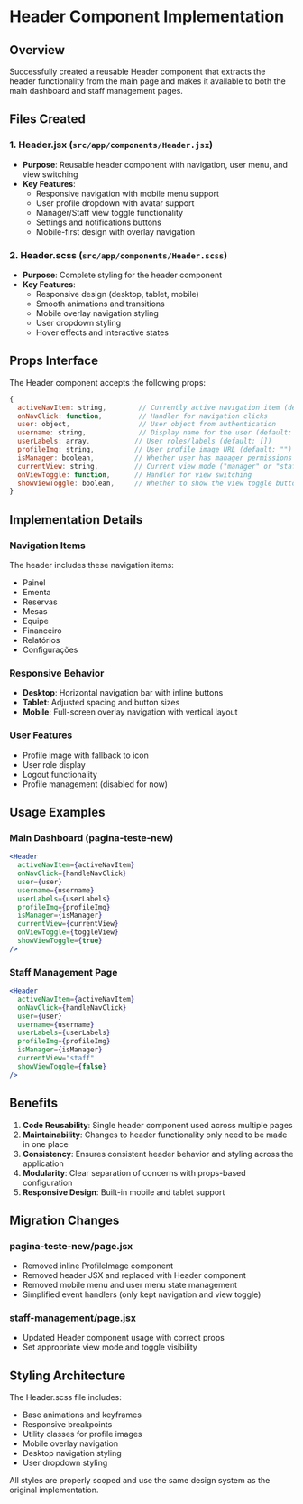 # Header Component Implementation

## Overview

Successfully created a reusable Header component that extracts the header functionality from the main page and makes it available to both the main dashboard and staff management pages.

## Files Created

### 1. Header.jsx (`src/app/components/Header.jsx`)

- **Purpose**: Reusable header component with navigation, user menu, and view switching
- **Key Features**:
  - Responsive navigation with mobile menu support
  - User profile dropdown with avatar support
  - Manager/Staff view toggle functionality
  - Settings and notifications buttons
  - Mobile-first design with overlay navigation

### 2. Header.scss (`src/app/components/Header.scss`)

- **Purpose**: Complete styling for the header component
- **Key Features**:
  - Responsive design (desktop, tablet, mobile)
  - Smooth animations and transitions
  - Mobile overlay navigation styling
  - User dropdown styling
  - Hover effects and interactive states

## Props Interface

The Header component accepts the following props:

```javascript
{
  activeNavItem: string,        // Currently active navigation item (default: "Painel")
  onNavClick: function,         // Handler for navigation clicks
  user: object,                 // User object from authentication
  username: string,             // Display name for the user (default: "")
  userLabels: array,           // User roles/labels (default: [])
  profileImg: string,          // User profile image URL (default: "")
  isManager: boolean,          // Whether user has manager permissions (default: false)
  currentView: string,         // Current view mode ("manager" or "staff")
  onViewToggle: function,      // Handler for view switching
  showViewToggle: boolean,     // Whether to show the view toggle button (default: false)
}
```

## Implementation Details

### Navigation Items

The header includes these navigation items:

- Painel
- Ementa
- Reservas
- Mesas
- Equipe
- Financeiro
- Relatórios
- Configurações

### Responsive Behavior

- **Desktop**: Horizontal navigation bar with inline buttons
- **Tablet**: Adjusted spacing and button sizes
- **Mobile**: Full-screen overlay navigation with vertical layout

### User Features

- Profile image with fallback to icon
- User role display
- Logout functionality
- Profile management (disabled for now)

## Usage Examples

### Main Dashboard (pagina-teste-new)

```jsx
<Header
  activeNavItem={activeNavItem}
  onNavClick={handleNavClick}
  user={user}
  username={username}
  userLabels={userLabels}
  profileImg={profileImg}
  isManager={isManager}
  currentView={currentView}
  onViewToggle={toggleView}
  showViewToggle={true}
/>
```

### Staff Management Page

```jsx
<Header
  activeNavItem={activeNavItem}
  onNavClick={handleNavClick}
  user={user}
  username={username}
  userLabels={userLabels}
  profileImg={profileImg}
  isManager={isManager}
  currentView="staff"
  showViewToggle={false}
/>
```

## Benefits

1. **Code Reusability**: Single header component used across multiple pages
2. **Maintainability**: Changes to header functionality only need to be made in one place
3. **Consistency**: Ensures consistent header behavior and styling across the application
4. **Modularity**: Clear separation of concerns with props-based configuration
5. **Responsive Design**: Built-in mobile and tablet support

## Migration Changes

### pagina-teste-new/page.jsx

- Removed inline ProfileImage component
- Removed header JSX and replaced with Header component
- Removed mobile menu and user menu state management
- Simplified event handlers (only kept navigation and view toggle)

### staff-management/page.jsx

- Updated Header component usage with correct props
- Set appropriate view mode and toggle visibility

## Styling Architecture

The Header.scss file includes:

- Base animations and keyframes
- Responsive breakpoints
- Utility classes for profile images
- Mobile overlay navigation
- Desktop navigation styling
- User dropdown styling

All styles are properly scoped and use the same design system as the original implementation.
